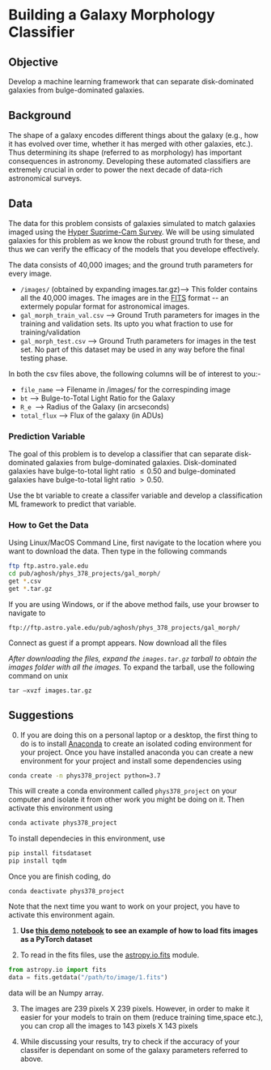 # Building a Galaxy Morphology Classifier

## Objective
Develop a machine learning framework that can separate disk-dominated galaxies from bulge-dominated galaxies. 

## Background 
The shape of a galaxy encodes different things about the galaxy (e.g., how it has evolved over time, whether it has merged with other galaxies, etc.). Thus determining its shape (referred to as morphology) has important consequences in astronomy. Developing these automated classifiers are extremely crucial in order to power the next decade of data-rich astronomical surveys.

## Data
The data for this problem consists of galaxies simulated to match galaxies imaged using the [Hyper Suprime-Cam Survey](https://hsc.mtk.nao.ac.jp/ssp/). We will be using simulated galaxies for this problem as we know the robust ground truth for these, and thus we can verify the efficacy of the models that you develope effectively. 

The data consists of 40,000 images; and the ground truth parameters for every image.

* `/images/` (obtained by expanding images.tar.gz)--> This folder contains all the 40,000 images. The images are in the [FITS](https://en.wikipedia.org/wiki/FITS) format -- an extermely popular format for astronomical images. 
* `gal_morph_train_val.csv` --> Ground Truth parameters for images in the training and validation sets. Its upto you what fraction to use for training/validation
* `gal_morph_test.csv` --> Ground Truth parameters for images in the test set. No part of this dataset may be used in any way before the final testing phase. 

In both the csv files above, the following columns will be of interest to you:-
* `file_name` --> Filename in /images/ for the correspinding image
* `bt` --> Bulge-to-Total Light Ratio for the Galaxy
* `R_e `--> Radius of the Galaxy (in arcseconds)
* `total_flux` --> Flux of the galaxy (in ADUs) 

### Prediction Variable
The goal of this problem is to develop a classifier that can separate disk-dominated galaxies from bulge-dominated galaxies. Disk-dominated galaxies have bulge-to-total light ratio $\leq0.50$ and bulge-dominated galaxies have bulge-to-total light ratio $>0.50$.

Use the bt variable to create a classifer variable and develop a classification ML framework to predict that variable. 

### How to Get the Data
Using Linux/MacOS Command Line, first navigate to the location where you want to download the data. Then type in the following commands
```bash
ftp ftp.astro.yale.edu
cd pub/aghosh/phys_378_projects/gal_morph/
get *.csv
get *.tar.gz
```

If you are using Windows, or if the above method fails, use your browser to navigate to 
```
ftp://ftp.astro.yale.edu/pub/aghosh/phys_378_projects/gal_morph/
```
Connect as guest if a prompt appears. Now download all the files 

*After downloading the files, expand the `images.tar.gz` tarball to obtain the images folder with all the images.* To expand the tarball, use the following command on unix
```
tar –xvzf images.tar.gz
```
## Suggestions
0. If you are doing this on a personal laptop or a desktop, the first thing to do is to install [Anaconda](https://www.anaconda.com/) to create an isolated coding environment for your project. Once you have installed anaconda you can create a new environment for your project and install some dependencies using
```bash
conda create -n phys378_project python=3.7
```
This will create a conda environment called `phys378_project` on your computer and isolate it from other work you might be doing on it. 
Then activate this environment using 
```bash
conda activate phys378_project
```
To install dependecies in this environment, use 
```bash
pip install fitsdataset
pip install tqdm
```
Once you are finish coding, do
```
conda deactivate phys378_project
```
Note that the next time you want to work on your project, you have to activate this environment again. 

1. **Use [this demo notebook](https://github.com/aritraghsh09/class-materials/blob/main/yale-phys378/final-projects/experiments/fits_data_loading.ipynb) to see an example of how to load fits images as a PyTorch dataset**

2. To read in the fits files, use the [astropy.io.fits](https://docs.astropy.org/en/stable/io/fits/index.html) module.
```python
from astropy.io import fits
data = fits.getdata("/path/to/image/1.fits")
```
  data will be an Numpy array. 

3. The images are 239 pixels X 239 pixels. However, in order to make it easier for your models to train on them (reduce training time,space etc.), you can crop all the images to 143 pixels X 143 pixels

4. While discussing your results, try to check if the accuracy of your classifer is dependant on some of the galaxy parameters referred to above. 

